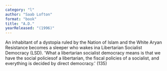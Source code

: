 ```yaml
---
category: "l"
author: "Saab Lofton"
format: "book"
title: "A.D."
yearReleased: "(1996)"
---
```

An inhabitant of a dystopia ruled by the Nation of Islam and the White Aryan Resistance becomes a sleeper who wakes ina Libertarian Socialist Democracy (LSD). 'What a libertarian socialist democracy means is that we have the social policiesof a libertarian, the fiscal policies of a socialist, and everything is decided by direct democracy.' (135)